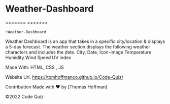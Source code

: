 # Weather-Dashboard

======= <<<<<<<

    :Weather-Dashboard

Weather Dashboard is an app that takes in a specific city/location &amp; displays a 5-day forecast. The weather section displays the following weather characters and includes the date.  City, Date, Icon-image Temperature Humidity Wind Speed UV index

Made With: HTML, CSS , JS

Website Url. https://tomhoffmanco.github.io/Code-Quiz/

Contribution Made with ❤️ by [Thomas Hoffman]

©️2022 Code Quiz
